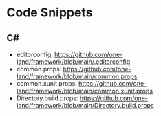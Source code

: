 # Code Snippets

## C#

- editorconfig: <https://github.com/one-land/framework/blob/main/.editorconfig>
- common.props: <https://github.com/one-land/framework/blob/main/common.props>
- common.xunit.props: <https://github.com/one-land/framework/blob/main/common.xunit.props>
- Directory.build.props: <https://github.com/one-land/framework/blob/main/Directory.build.props>
